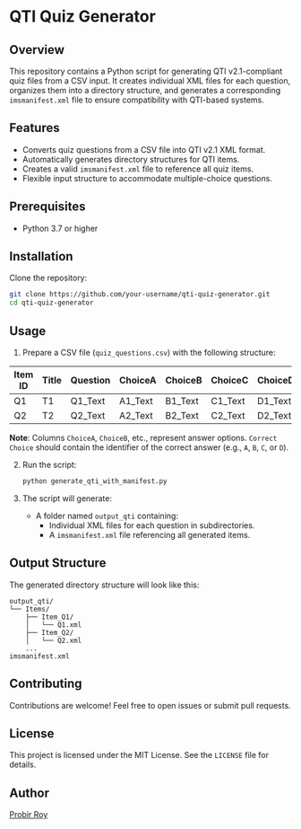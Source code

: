 # QTI Quiz Generator

## Overview
This repository contains a Python script for generating QTI v2.1-compliant quiz files from a CSV input. It creates individual XML files for each question, organizes them into a directory structure, and generates a corresponding `imsmanifest.xml` file to ensure compatibility with QTI-based systems.

## Features
- Converts quiz questions from a CSV file into QTI v2.1 XML format.
- Automatically generates directory structures for QTI items.
- Creates a valid `imsmanifest.xml` file to reference all quiz items.
- Flexible input structure to accommodate multiple-choice questions.

## Prerequisites
- Python 3.7 or higher

## Installation
Clone the repository:
   ```bash
   git clone https://github.com/your-username/qti-quiz-generator.git
   cd qti-quiz-generator
   ```

## Usage
1. Prepare a CSV file (`quiz_questions.csv`) with the following structure:

  | Item ID | Title | Question | ChoiceA | ChoiceB | ChoiceC | ChoiceD | Correct Choice |
|---------|-------|----------|---------|---------|---------|---------|----------------|
| Q1      | T1    | Q1_Text  | A1_Text | B1_Text | C1_Text | D1_Text | C              |
| Q2      | T2    | Q2_Text  | A2_Text | B2_Text | C2_Text | D2_Text | C              |

   **Note**: Columns `ChoiceA`, `ChoiceB`, etc., represent answer options. `Correct Choice` should contain the identifier of the correct answer (e.g., `A`, `B`, `C`, or `D`).

2. Run the script:
   ```bash
   python generate_qti_with_manifest.py
   ```

3. The script will generate:
   - A folder named `output_qti` containing:
     - Individual XML files for each question in subdirectories.
     - A `imsmanifest.xml` file referencing all generated items.

## Output Structure
The generated directory structure will look like this:
```
output_qti/
└── Items/
    ├── Item_Q1/
    │   └── Q1.xml
    ├── Item_Q2/
    │   └── Q2.xml
    ...
imsmanifest.xml
```

## Contributing
Contributions are welcome! Feel free to open issues or submit pull requests.

## License
This project is licensed under the MIT License. See the `LICENSE` file for details.

## Author
[Probir Roy](https://github.com/proywm)

